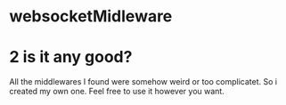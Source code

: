 # websocketMidleware

# 2 is it any good?

All the middlewares I found were somehow weird or too complicatet. 
So i created my own one. Feel free to use it however you want. 
